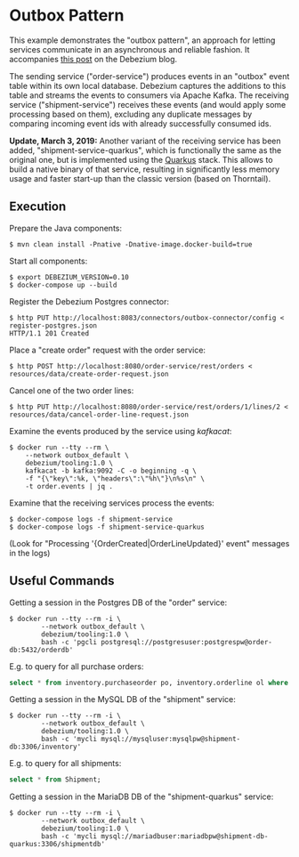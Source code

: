 # Outbox Pattern

This example demonstrates the "outbox pattern", an approach for letting services communicate in an asynchronous and reliable fashion.
It accompanies [this post](https://debezium.io/blog/2019/02/19/reliable-microservices-data-exchange-with-the-outbox-pattern) on the Debezium blog.

The sending service ("order-service") produces events in an "outbox" event table within its own local database.
Debezium captures the additions to this table and streams the events to consumers via Apache Kafka.
The receiving service ("shipment-service") receives these events (and would apply some processing based on them),
excluding any duplicate messages by comparing incoming event ids with already successfully consumed ids.

**Update, March 3, 2019:** Another variant of the receiving service has been added, "shipment-service-quarkus",
which is functionally the same as the original one, but is implemented using the [Quarkus](https://quarkus.io) stack.
This allows to build a native binary of that service, resulting in significantly less memory usage and faster start-up than the classic version (based on Thorntail).

## Execution

Prepare the Java components:

```console
$ mvn clean install -Pnative -Dnative-image.docker-build=true
```

Start all components:

```console
$ export DEBEZIUM_VERSION=0.10
$ docker-compose up --build
```

Register the Debezium Postgres connector:

```console
$ http PUT http://localhost:8083/connectors/outbox-connector/config < register-postgres.json
HTTP/1.1 201 Created
```

Place a "create order" request with the order service:

```console
$ http POST http://localhost:8080/order-service/rest/orders < resources/data/create-order-request.json
```

Cancel one of the two order lines:

```console
$ http PUT http://localhost:8080/order-service/rest/orders/1/lines/2 < resources/data/cancel-order-line-request.json
```

Examine the events produced by the service using _kafkacat_:

```console
$ docker run --tty --rm \
    --network outbox_default \
    debezium/tooling:1.0 \
    kafkacat -b kafka:9092 -C -o beginning -q \
    -f "{\"key\":%k, \"headers\":\"%h\"}\n%s\n" \
    -t order.events | jq .
```

Examine that the receiving services process the events:

```console
$ docker-compose logs -f shipment-service
$ docker-compose logs -f shipment-service-quarkus
```

(Look for "Processing '{OrderCreated|OrderLineUpdated}' event" messages in the logs)

## Useful Commands

Getting a session in the Postgres DB of the "order" service:

```console
$ docker run --tty --rm -i \
        --network outbox_default \
        debezium/tooling:1.0 \
        bash -c 'pgcli postgresql://postgresuser:postgrespw@order-db:5432/orderdb'
```

E.g. to query for all purchase orders:

```sql
select * from inventory.purchaseorder po, inventory.orderline ol where ol.order_id = po.id;
```

Getting a session in the MySQL DB of the "shipment" service:

```console
$ docker run --tty --rm -i \
        --network outbox_default \
        debezium/tooling:1.0 \
        bash -c 'mycli mysql://mysqluser:mysqlpw@shipment-db:3306/inventory'
```

E.g. to query for all shipments:

```sql
select * from Shipment;
```

Getting a session in the MariaDB DB of the "shipment-quarkus" service:

```console
$ docker run --tty --rm -i \
        --network outbox_default \
        debezium/tooling:1.0 \
        bash -c 'mycli mysql://mariadbuser:mariadbpw@shipment-db-quarkus:3306/shipmentdb'
```

